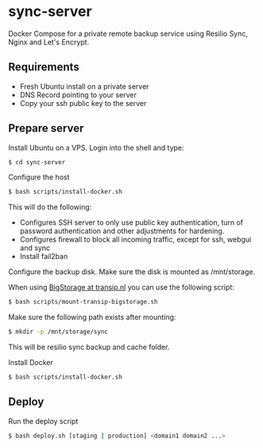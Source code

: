 # sync-server
Docker Compose for a private remote backup service using Resilio Sync, Nginx and Let's Encrypt.

## Requirements
- Fresh Ubuntu install on a private server
- DNS Record pointing to your server
- Copy your ssh public key to the server 


## Prepare server

Install Ubuntu on a VPS. Login into the shell and type:
```bash
$ cd sync-server
```


Configure the host
```bash
$ bash scripts/install-docker.sh
```
This will do the following:
- Configures SSH server to only use public key authentication, turn of password authentication and other adjustments 
for hardening.
- Configures firewall to block all incoming traffic, except for ssh, webgui and sync
- Install fail2ban


Configure the backup disk. Make sure the disk is mounted as /mnt/storage.

When using [BigStorage at transip.nl](https://www.transip.nl/vps/big-storage/) you can use the following script:
```bash
$ bash scripts/mount-transip-bigstorage.sh
```


Make sure the following path exists after mounting:
```bash
$ mkdir -p /mnt/storage/sync
```
This will be resilio sync backup and cache folder.


Install Docker
```bash
$ bash scripts/install-docker.sh
```


## Deploy

Run the deploy script
```bash
$ bash deploy.sh [staging | production] <domain1 domain2 ...>
```
